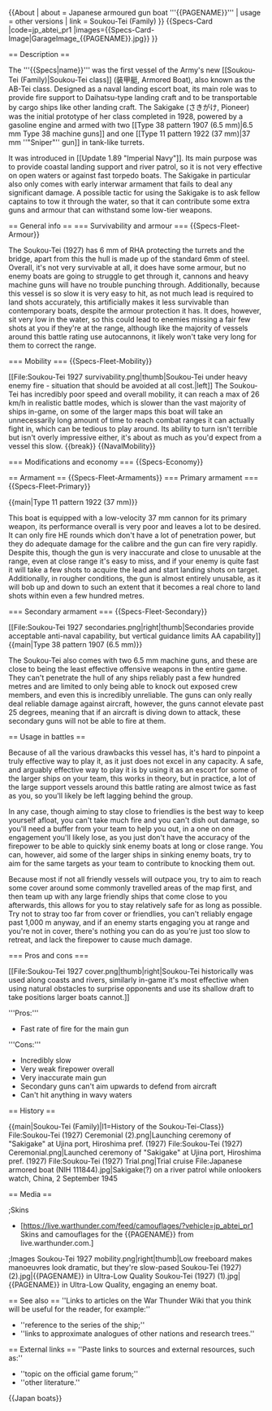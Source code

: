 {{About
| about = Japanese armoured gun boat '''{{PAGENAME}}'''
| usage = other versions
| link = Soukou-Tei (Family)
}}
{{Specs-Card
|code=jp_abtei_pr1
|images={{Specs-Card-Image|GarageImage_{{PAGENAME}}.jpg}}
}}

== Description ==
<!-- ''In the first part of the description, cover the history of the ship's creation and military application. In the second part, tell the reader about using this ship in the game. Add a screenshot: if a beginner player has a hard time remembering vehicles by name, a picture will help them identify the ship in question.'' -->
The '''{{Specs|name}}''' was the first vessel of the Army's new [[Soukou-Tei (Family)|Soukou-Tei class]] (装甲艇, Armored Boat), also known as the AB-Tei class. Designed as a naval landing escort boat, its main role was to provide fire support to Daihatsu-type landing craft and to be transportable by cargo ships like other landing craft. The Sakigake (さきがけ, Pioneer) was the initial prototype of her class completed in 1928, powered by a gasoline engine and armed with two [[Type 38 pattern 1907 (6.5 mm)|6.5 mm Type 38 machine guns]] and one [[Type 11 pattern 1922 (37 mm)|37 mm ''"Sniper"'' gun]] in tank-like turrets.

It was introduced in [[Update 1.89 "Imperial Navy"]]. Its main purpose was to provide coastal landing support and river patrol, so it is not very effective on open waters or against fast torpedo boats. The Sakigake in particular also only comes with early interwar armament that fails to deal any significant damage. A possible tactic for using the Sakigake is to ask fellow captains to tow it through the water, so that it can contribute some extra guns and armour that can withstand some low-tier weapons.

== General info ==
=== Survivability and armour ===
{{Specs-Fleet-Armour}}
<!-- ''Talk about the vehicle's armour. Note the most well-defended and most vulnerable zones, e.g. the ammo magazine. Evaluate the composition of components and assemblies responsible for movement and manoeuvrability. Evaluate the survivability of the primary and secondary armaments separately. Don't forget to mention the size of the crew, which plays an important role in fleet mechanics. Save tips on preserving survivability for the "Usage in battles" section. If necessary, use a graphical template to show the most well-protected or most vulnerable points in the armour.'' -->

The Soukou-Tei (1927) has 6 mm of RHA protecting the turrets and the bridge, apart from this the hull is made up of the standard 6mm of steel. Overall, it's not very survivable at all, it does have some armour, but no enemy boats are going to struggle to get through it, cannons and heavy machine guns will have no trouble punching through. Additionally, because this vessel is so slow it is very easy to hit, as not much lead is required to land shots accurately, this artificially makes it less survivable than contemporary boats, despite the armour protection it has. It does, however, sit very low in the water, so this could lead to enemies missing a fair few shots at you if they're at the range, although like the majority of vessels around this battle rating use autocannons, it likely won't take very long for them to correct the range.

=== Mobility ===
{{Specs-Fleet-Mobility}}
<!-- ''Write about the ship's mobility. Evaluate its power and manoeuvrability, rudder rerouting speed, stopping speed at full tilt, with its maximum forward and reverse speed.'' -->
[[File:Soukou-Tei 1927 survivability.png|thumb|Soukou-Tei under heavy enemy fire - situation that should be avoided at all cost.|left]]
The Soukou-Tei has incredibly poor speed and overall mobility, it can reach a max of 26 km/h in realistic battle modes, which is slower than the vast majority of ships in-game, on some of the larger maps this boat will take an unnecessarily long amount of time to reach combat ranges it can actually fight in, which can be tedious to play around. Its ability to turn isn't terrible but isn't overly impressive either, it's about as much as you'd expect from a vessel this slow.
{{break}}
{{NavalMobility}}

=== Modifications and economy ===
{{Specs-Economy}}

== Armament ==
{{Specs-Fleet-Armaments}}
=== Primary armament ===
{{Specs-Fleet-Primary}}
<!-- ''Provide information about the characteristics of the primary armament. Evaluate their efficacy in battle based on their reload speed, ballistics and the capacity of their shells. Add a link to the main article about the weapon: <code><nowiki>{{main|Weapon name (calibre)}}</nowiki></code>. Broadly describe the ammunition available for the primary armament, and provide recommendations on how to use it and which ammunition to choose.'' -->
{{main|Type 11 pattern 1922 (37 mm)}}

This boat is equipped with a low-velocity 37 mm cannon for its primary weapon, its performance overall is very poor and leaves a lot to be desired. It can only fire HE rounds which don't have a lot of penetration power, but they do adequate damage for the calibre and the gun can fire very rapidly. Despite this, though the gun is very inaccurate and close to unusable at the range, even at close range it's easy to miss, and if your enemy is quite fast it will take a few shots to acquire the lead and start landing shots on target. Additionally, in rougher conditions, the gun is almost entirely unusable, as it will bob up and down to such an extent that it becomes a real chore to land shots within even a few hundred metres.

=== Secondary armament ===
{{Specs-Fleet-Secondary}}
<!-- ''Some ships are fitted with weapons of various calibres. Secondary armaments are defined as weapons chosen with the control <code>Select secondary weapon</code>. Evaluate the secondary armaments and give advice on how to use them. Describe the ammunition available for the secondary armament. Provide recommendations on how to use them and which ammunition to choose. Remember that any anti-air armament, even heavy calibre weapons, belong in the next section. If there is no secondary armament, remove this section.'' -->
[[File:Soukou-Tei 1927 secondaries.png|right|thumb|Secondaries provide acceptable anti-naval capability, but vertical guidance limits AA capability]]
{{main|Type 38 pattern 1907 (6.5 mm)}}

The Soukou-Tei also comes with two 6.5 mm machine guns, and these are close to being the least effective offensive weapons in the entire game. They can't penetrate the hull of any ships reliably past a few hundred metres and are limited to only being able to knock out exposed crew members, and even this is incredibly unreliable. The guns can only really deal reliable damage against aircraft, however, the guns cannot elevate past 25 degrees, meaning that if an aircraft is diving down to attack, these secondary guns will not be able to fire at them.

== Usage in battles ==
<!-- ''Describe the technique of using this ship, the characteristics of her use in a team and tips on strategy. Abstain from writing an entire guide – don't try to provide a single point of view, but give the reader food for thought. Talk about the most dangerous opponents for this vehicle and provide recommendations on fighting them. If necessary, note the specifics of playing with this vehicle in various modes (AB, RB, SB).'' -->
Because of all the various drawbacks this vessel has, it's hard to pinpoint a truly effective way to play it, as it just does not excel in any capacity. A safe, and arguably effective way to play it is by using it as an escort for some of the larger ships on your team, this works in theory, but in practice, a lot of the large support vessels around this battle rating are almost twice as fast as you, so you'll likely be left lagging behind the group.

In any case, though aiming to stay close to friendlies is the best way to keep yourself afloat, you can't take much fire and you can't dish out damage, so you'll need a buffer from your team to help you out, in a one on one engagement you'll likely lose, as you just don't have the accuracy of the firepower to be able to quickly sink enemy boats at long or close range. You can, however, aid some of the larger ships in sinking enemy boats, try to aim for the same targets as your team to contribute to knocking them out.

Because most if not all friendly vessels will outpace you, try to aim to reach some cover around some commonly travelled areas of the map first, and then team up with any large friendly ships that come close to you afterwards, this allows for you to stay relatively safe for as long as possible. Try not to stray too far from cover or friendlies, you can't reliably engage past 1,000 m anyway, and if an enemy starts engaging you at range and you're not in cover, there's nothing you can do as you're just too slow to retreat, and lack the firepower to cause much damage.

=== Pros and cons ===
<!-- ''Summarise and briefly evaluate the vehicle in terms of its characteristics and combat effectiveness. Mark its pros and cons in the bulleted list. Try not to use more than 6 points for each of the characteristics. Avoid using categorical definitions such as "bad", "good" and the like - use substitutions with softer forms such as "inadequate" and "effective".'' -->
[[File:Soukou-Tei 1927 cover.png|thumb|right|Soukou-Tei historically was used along coasts and rivers, similarly in-game it's most effective when using natural obstacles to surprise opponents and use its shallow draft to take positions larger boats cannot.]]

'''Pros:'''

* Fast rate of fire for the main gun

'''Cons:'''

* Incredibly slow
* Very weak firepower overall
* Very inaccurate main gun
* Secondary guns can't aim upwards to defend from aircraft
* Can't hit anything in wavy waters

== History ==
<!-- ''Describe the history of the creation and combat usage of the ship in more detail than in the introduction. If the historical reference turns out to be too long, take it to a separate article, taking a link to the article about the ship and adding a block "/History" (example: <nowiki>https://wiki.warthunder.com/(Ship-name)/History</nowiki>) and add a link to it here using the <code>main</code> template. Be sure to reference text and sources by using <code><nowiki><ref></ref></nowiki></code>, as well as adding them at the end of the article with <code><nowiki><references /></nowiki></code>. This section may also include the ship's dev blog entry (if applicable) and the in-game encyclopedia description (under <code><nowiki>=== In-game description ===</nowiki></code>, also if applicable).'' -->
{{main|Soukou-Tei (Family)|l1=History of the Soukou-Tei-Class}}
<gallery mode="nolines" widths="240px">
File:Soukou-Tei (1927) Ceremonial (2).png|Launching ceremony of "Sakigake" at Ujina port, Hiroshima pref. (1927)
File:Soukou-Tei (1927) Ceremonial.png|Launched ceremony of "Sakigake" at Ujina port, Hiroshima pref. (1927)
File:Soukou-Tei (1927) Trial.png|Trial cruise
File:Japanese armored boat (NIH 111844).jpg|Sakigake(?) on a river patrol while onlookers watch, China, 2 September 1945
</gallery>

== Media ==
<!-- ''Excellent additions to the article would be video guides, screenshots from the game, and photos.'' -->

;Skins
* [https://live.warthunder.com/feed/camouflages/?vehicle=jp_abtei_pr1 Skins and camouflages for the {{PAGENAME}} from live.warthunder.com.]

;Images
<gallery mode="nolines" widths="280px">
Soukou-Tei 1927 mobility.png|right|thumb|Low freeboard makes manoeuvres look dramatic, but they're slow-pased
Soukou-Tei (1927) (2).jpg|{{PAGENAME}} in Ultra-Low Quality
Soukou-Tei (1927) (1).jpg|{{PAGENAME}} in Ultra-Low Quality, engaging an enemy boat.
</gallery>

== See also ==
''Links to articles on the War Thunder Wiki that you think will be useful for the reader, for example:''
* ''reference to the series of the ship;''
* ''links to approximate analogues of other nations and research trees.''

== External links ==
''Paste links to sources and external resources, such as:''
* ''topic on the official game forum;''
* ''other literature.''

{{Japan boats}}
